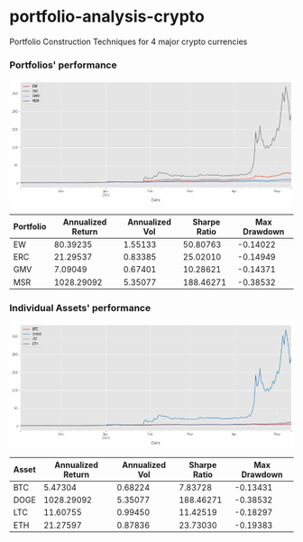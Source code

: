# portfolio-analysis-crypto
Portfolio Construction Techniques for 4 major crypto currencies

### Portfolios' performance

![image info](./rets.png)


| Portfolio | Annualized Return | Annualized Vol | Sharpe Ratio | Max Drawdown |
|-----------|-------------------|----------------|--------------|--------------|
| EW        | 80.39235          | 1.55133        | 50.80763     | -0.14022     |
| ERC       | 21.29537          | 0.83385        | 25.02010     | -0.14949     |
| GMV       | 7.09049           | 0.67401        | 10.28621     | -0.14371     |
| MSR       | 1028.29092        | 5.35077        | 188.46271    | -0.38532     |

### Individual Assets' performance

![image info](./asstsrets.png)


| Asset | Annualized Return | Annualized Vol | Sharpe Ratio | Max Drawdown |
|-------|-------------------|----------------|--------------|--------------|
| BTC   | 5.47304           | 0.68224        | 7.83728      | -0.13431     |
| DOGE  | 1028.29092        | 5.35077        | 188.46271    | -0.38532     |
| LTC   | 11.60755          | 0.99450        | 11.42519     | -0.18297     |
| ETH   | 21.27597          | 0.87836        | 23.73030     | -0.19383     |
